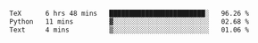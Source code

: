 <!--START_SECTION:waka-->

```txt
TeX      6 hrs 48 mins   ████████████████████████░   96.26 %
Python   11 mins         ▓░░░░░░░░░░░░░░░░░░░░░░░░   02.68 %
Text     4 mins          ▒░░░░░░░░░░░░░░░░░░░░░░░░   01.06 %
```

<!--END_SECTION:waka-->
